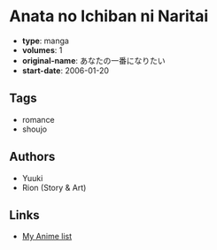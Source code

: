 # Anata no Ichiban ni Naritai

-   **type**: manga
-   **volumes**: 1
-   **original-name**: あなたの一番になりたい
-   **start-date**: 2006-01-20

## Tags

-   romance
-   shoujo

## Authors

-   Yuuki
-   Rion (Story & Art)

## Links

-   [My Anime list](https://myanimelist.net/manga/7981/Anata_no_Ichiban_ni_Naritai)
